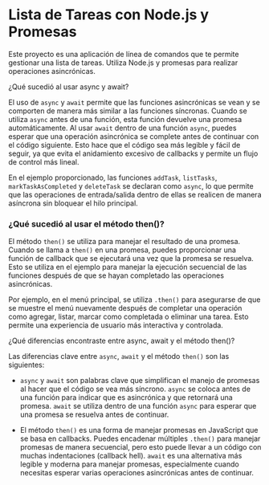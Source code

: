 # Lista de Tareas con Node.js y Promesas

Este proyecto es una aplicación de línea de comandos que te permite gestionar una lista de tareas. Utiliza Node.js y promesas para realizar operaciones asincrónicas.

 ¿Qué sucedió al usar async y await?

El uso de `async` y `await` permite que las funciones asincrónicas se vean y se comporten de manera más similar a las funciones síncronas. Cuando se utiliza `async` antes de una función, esta función devuelve una promesa automáticamente. Al usar `await` dentro de una función `async`, puedes esperar que una operación asincrónica se complete antes de continuar con el código siguiente. Esto hace que el código sea más legible y fácil de seguir, ya que evita el anidamiento excesivo de callbacks y permite un flujo de control más lineal.

En el ejemplo proporcionado, las funciones `addTask`, `listTasks`, `markTaskAsCompleted` y `deleteTask` se declaran como `async`, lo que permite que las operaciones de entrada/salida dentro de ellas se realicen de manera asíncrona sin bloquear el hilo principal.

### ¿Qué sucedió al usar el método then()?

El método `then()` se utiliza para manejar el resultado de una promesa. Cuando se llama a `then()` en una promesa, puedes proporcionar una función de callback que se ejecutará una vez que la promesa se resuelva. Esto se utiliza en el ejemplo para manejar la ejecución secuencial de las funciones después de que se hayan completado las operaciones asincrónicas.

Por ejemplo, en el menú principal, se utiliza `.then()` para asegurarse de que se muestre el menú nuevamente después de completar una operación como agregar, listar, marcar como completada o eliminar una tarea. Esto permite una experiencia de usuario más interactiva y controlada.

 ¿Qué diferencias encontraste entre async, await y el método then()?

Las diferencias clave entre `async`, `await` y el método `then()` son las siguientes:

- `async` y `await` son palabras clave que simplifican el manejo de promesas al hacer que el código se vea más síncrono. `async` se coloca antes de una función para indicar que es asincrónica y que retornará una promesa. `await` se utiliza dentro de una función `async` para esperar que una promesa se resuelva antes de continuar.

- El método `then()` es una forma de manejar promesas en JavaScript que se basa en callbacks. Puedes encadenar múltiples `.then()` para manejar promesas de manera secuencial, pero esto puede llevar a un código con muchas indentaciones (callback hell). `await` es una alternativa más legible y moderna para manejar promesas, especialmente cuando necesitas esperar varias operaciones asincrónicas antes de continuar.
